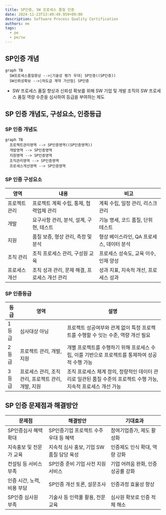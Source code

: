 ```yaml
---
title: SP인증, SW 프로세스 품질 인증
date: 2024-11-23T13:49:49.959+09:00
description: Software Process Quality Certification
authors: me
tags:
  - pe
  - pe/sw
---
```


## SP인증 개념

```mermaid
graph TB
  SW프로세스품질향상 -->|기술성 평가 우대| SP인증((SP인증)) 
  SW신뢰성확보 -->|하도급 계약 가산점| SP인증
```

- SW 프로세스 품질 향상과 신뢰성 확보를 위해 SW 기업 및 개발 조직의 SW 프로세스 품질 역량 수준을 심사하여 등급을 부여하는 제도

## SP 인증 개념도, 구성요소, 인증등급

### SP 인증 개념도

```mermaid
graph TB
  프로젝트관리영역 --> SP인증영역((SP인증영역))
  개발영역 --> SP인증영역
  지원영역 --> SP인증영역
  조직관리영역 --> SP인증영역
  프로세스개선영역 --> SP인증영역
```

### SP 인증 구성요소

| 영역 | 내용 | 비고 |
|---|---|---|
| 프로젝트 관리 | 프로젝트 계획 수립, 통제, 협력업체 관리 | 계획 수립, 일정 관리, 리스크 관리 |
| 개발 | 요구사항 관리, 분석, 설계, 구현, 테스트 | 기능 명세, 코드 품질, 단위 테스트 |
| 지원 | 품질 보증, 형상 관리, 측정 및 분석 | 형상 베이스라인, QA 프로세스, 데이터 분석 |
| 조직 관리 | 조직 프로세스 관리, 구성원 교육 | 프로세스 성숙도, 교육 이수, 인재 양성 |
| 프로세스 개선 | 조직 성과 관리, 문제 해결, 프로세스 개선 관리 | 성과 지표, 지속적 개선, 프로세스 성과 |

### SP 인증등급

| 등급 | 영역 | 설명 |
| --- | --- | --- |
| 1등급 | 심사대상 아님 | 프로젝트 성공여부와 관계 없이 특정 프로젝트를 수행할 수 잇는 수준, 역량 개선 필요 |
| 2등급 | 프로젝트 관리, 개발, 지원 | 개별 프로젝트를 수행하기 위해 프로세스 수립, 이를 기반으로 프로젝트를 통제하여 성공적 수행 가능 |
| 3등급 | 프로세스 관리, 조직관리, 프로젝트 관리, 개발, 지원 | 조직 프로세스 체계 정의, 정량적인 데이터 관리로 일관된 품질 수준의 프로젝트 수행 가능, 지속적 프로세스 개선 가능 |

## SP 인증 문제점과 해결방안

| 문제점 | 해결방안 | 기대효과 |
| --- | --- | --- |
| SP인증심사 혜택 확대 | SP인증기업 프로젝트 수주 우대 등 혜택 | 참여기업증가, 제도 활성화 |
| 지속홍보 및 전문가 교육 | 지속적 심사 홍보, 기업 SW품질 담당 육성 | 인증제도 인식 확대, 역량 강화 |
| 컨설팅 등 서비스 부족 | SP인증 준비 기업 사전 지원 서비스 | 기업 어려움 완화, 인증 성공률 강화 |
| 인증 시간, 노력, 비용 부담 | SP인증 개선 토론, 설문조사 | 인증과정 효율성 향상 |
| SP인증 심사원 부족 | 기술사 등 인력풀 활용, 전문교육 | 심사원 확보로 인증 적체 해소 |
